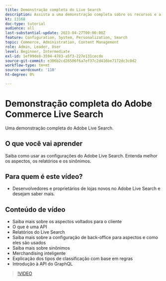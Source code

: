 ```yaml
---
title: Demonstração completa do Live Search
description: Assista a uma demonstração completa sobre os recursos e a flexibilidade do Live Search
kt: 13168
doc-type: tutorial
audience: all
last-substantial-update: 2023-04-27T00:00:00Z
feature: Configuration, System, Personalization, Search
topic: Commerce, Administration, Content Management
role: Admin, Leader, User
level: Beginner, Intermediate
exl-id: 1ef99de8-3594-4783-a5f3-227e131cecde
source-git-commit: e306b2cd26506f6a7ef37c2d416be7172dc3c0d2
workflow-type: tm+mt
source-wordcount: '110'
ht-degree: 0%

---
```


# Demonstração completa do Adobe Commerce Live Search

Uma demonstração completa do Adobe Live Search.

## O que você vai aprender

Saiba como usar as configurações do Adobe Live Search. Entenda melhor os aspectos, os relatórios e os sinônimos.

## Para quem é este vídeo?

* Desenvolvedores e proprietários de lojas novos no Adobe Live Search e desejam saber mais.

## Conteúdo de vídeo

* Saiba mais sobre os aspectos voltados para o cliente
* O que é uma API
* Relatórios do Live Search
* Saiba mais sobre a configuração de back-office para aspectos e como eles são usados
* Saiba mais sobre sinônimos
* Merchandising inteligente
* Explicação dos tipos de classificação com base em regras
* Introdução à API do GraphQL

>[!VIDEO](https://video.tv.adobe.com/v/3454460?learn=on&captions=por_br)
